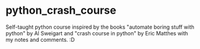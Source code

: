 # python_crash_course
Self-taught python course inspired by the books "automate boring stuff with python" by Al Sweigart and "crash course in python" by Eric Matthes with my notes and comments. :D
